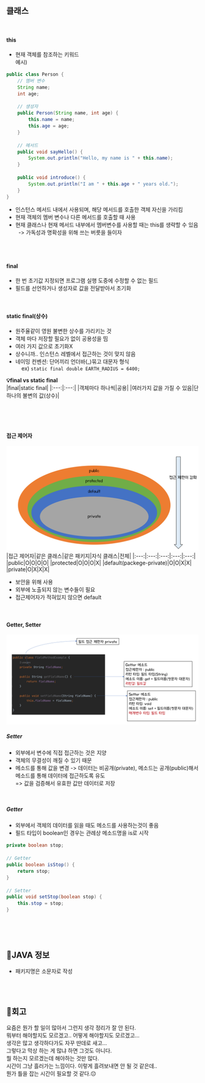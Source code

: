 ## 클래스
<br>

#### this
- 현재 객체를 참조하는 키워드  
예시)  
```java
public class Person {
    // 멤버 변수
    String name;
    int age;

    // 생성자
    public Person(String name, int age) {
        this.name = name;
        this.age = age;
    }

    // 메서드
    public void sayHello() {
        System.out.println("Hello, my name is " + this.name);
    }

    public void introduce() {
        System.out.println("I am " + this.age + " years old.");
    }
}
```  
- 인스턴스 메서드 내에서 사용되며, 해당 메서드를 호출한 객체 자신을 가리킴
- 현재 객체의 멤버 변수나 다른 메서드를 호출할 때 사용
- 현재 클래스나 현재 메서드 내부에서 멤버변수를 사용할 때는 this를 생략할 수 있음  
&nbsp;&nbsp;-> 가독성과 명확성을 위해 쓰는 버릇을 들이자  
<br><br><br>

#### final
- 한 번 초기값 지정되면 프로그램 실행 도중에 수정할 수 없는 필드
- 필드를 선언하거나 생성자로 값을 전달받아서 초기화
<br><br><br>

#### static final(상수)
- 원주율같이 영원 불변한 상수를 가리키는 것
- 객체 마다 저장할 필요가 없이 공용성을 띰
- 여러 가지 값으로 초기화X
- 상수니까.. 인스턴스 레벨에서 접근하는 것이 맞지 않음  
- 네이밍 컨벤션: 단어끼리 언더바(_)묶고 대문자 형식  
&nbsp;&nbsp;&nbsp;&nbsp;ex) `static final double EARTH_RADIUS = 6400;`

**💡final vs static final**  
|final|static final|
|:---:|:---:|
|객체마다 하나씩|공용|
|여러가지 값을 가질 수 있음|단 하나의 불변의 값(상수)|

<br><br><br>


#### 접근 제어자
![접근제어자](img/content/접근제어자.png)  
|접근 제어자|같은 클래스|같은 패키지|자식 클래스|전체|
|:---:|:---:|:---:|:---:|:---:|
|public|O|O|O|O|
|protected|O|O|O|X|
|default(packege-private)|O|O|X|X|
|private|O|X|X|X|
- 보안을 위해 사용
- 외부에 노출되지 않는 변수들이 필요
- 접근제어자가 적혀있지 않으면 default
<br><br><br>

#### Getter, Setter
![getset](img/content/getset.png)  

##### Setter
- 외부에서 변수에 직접 접근하는 것은 지양
- 객체의 무결성이 깨질 수 있기 때문
- 메소드를 통해 값을 변경 -> 데이터는 비공개(private), 메소드는 공개(public)해서 메소드를 통해 데이터에 접근하도록 유도  
=> 값을 검증해서 유효한 값만 데이터로 저장  
<br>

##### Getter
- 외부에서 객체의 데이터를 읽을 때도 메소드를 사용하는것이 좋음
- 필드 타입이 boolean인 경우는 관례상 메소드명을 is로 시작
```java
private boolean stop;

// Getter
public boolean isStop() {
	return stop;
}

// Setter
public void setStop(boolean stop) {
	this.stop = stop;
}
```
<br><br><br>

## 🍵JAVA 정보
- 패키지명은 소문자로 작성
<br><br><br><br>

## 💭회고
요즘은 뭔가 할 일이 많아서 그런지 생각 정리가 잘 안 된다.  
뭐부터 해야할지도 모르겠고.. 어떻게 해야할지도 모르겠고...  
생각은 많고 생각하다가도 자꾸 딴데로 새고...  
그렇다고 막상 하는 게 많냐 하면 그것도 아니다.  
뭘 하는지 모르겠는데 해야하는 것만 많다.  
시간이 그냥 흘러가는 느낌이다. 이렇게 흘려보내면 안 될 것 같은데..  
뭔가 틀을 잡는 시간이 필요할 것 같다.😔